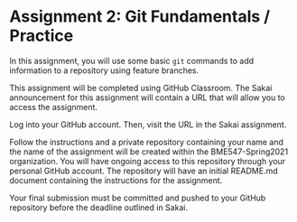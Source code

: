 # Assignment 2:  Git Fundamentals / Practice

In this assignment, you will use some basic `git` commands to add information
to a repository using feature branches.

This assignment will be completed using GitHub Classroom. The Sakai 
announcement for this assignment will contain a URL that will allow you to 
access the assignment. 

Log into your GitHub account.  Then, visit the URL in the Sakai assignment.

Follow the instructions and a private repository containing your name and the 
name of the assignment will be created within the BME547-Spring2021 
organization.  You will have ongoing access to this repository through your 
personal GitHub account.  The repository will have an initial README.md 
document containing the instructions for the assignment.   

Your final submission must be committed and pushed to your GitHub repository
before the deadline outlined in Sakai.  